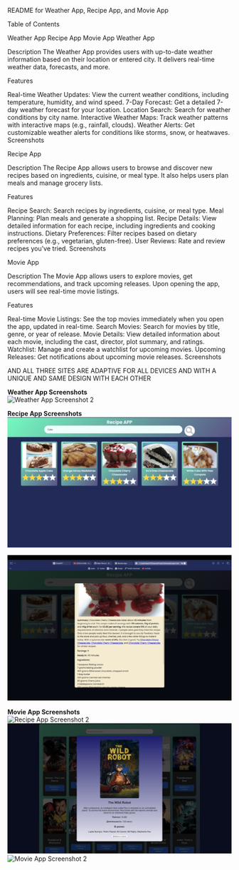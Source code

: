 README for Weather App, Recipe App, and Movie App

Table of Contents

Weather App
Recipe App
Movie App
Weather App

Description
The Weather App provides users with up-to-date weather information based on their location or entered city. It delivers real-time weather data, forecasts, and more.

Features

Real-time Weather Updates: View the current weather conditions, including temperature, humidity, and wind speed.
7-Day Forecast: Get a detailed 7-day weather forecast for your location.
Location Search: Search for weather conditions by city name.
Interactive Weather Maps: Track weather patterns with interactive maps (e.g., rainfall, clouds).
Weather Alerts: Get customizable weather alerts for conditions like storms, snow, or heatwaves.
Screenshots

Recipe App
                                

Description
The Recipe App allows users to browse and discover new recipes based on ingredients, cuisine, or meal type. It also helps users plan meals and manage grocery lists.

Features

Recipe Search: Search recipes by ingredients, cuisine, or meal type.
Meal Planning: Plan meals and generate a shopping list.
Recipe Details: View detailed information for each recipe, including ingredients and cooking instructions.
Dietary Preferences: Filter recipes based on dietary preferences (e.g., vegetarian, gluten-free).
User Reviews: Rate and review recipes you've tried.
Screenshots

Movie App

Description
The Movie App allows users to explore movies, get recommendations, and track upcoming releases. Upon opening the app, users will see real-time movie listings.

Features

Real-time Movie Listings: See the top movies immediately when you open the app, updated in real-time.
Search Movies: Search for movies by title, genre, or year of release.
Movie Details: View detailed information about each movie, including the cast, director, plot summary, and ratings.
Watchlist: Manage and create a watchlist for upcoming movies.
Upcoming Releases: Get notifications about upcoming movie releases.
Screenshots

AND ALL THREE SITES ARE ADAPTIVE FOR ALL DEVICES AND WITH A UNIQUE AND SAME DESIGN WITH EACH OTHER


**Weather App Screenshots**  
![Weather App Screenshot 2](https://github.com/6ecool/Project2/blob/main/Screenshots/Снимок%20экрана%202024-11-12%20в%2023.10.36.png?raw=true)

**Recipe App Screenshots**  
![Recipe App Screenshot 1](https://github.com/6ecool/Project2/blob/main/Screenshots/Снимок%20экрана%202024-11-12%20в%2023.11.32.png?raw=true)  

![Movie App Screenshot 3](https://github.com/6ecool/Project2/blob/main/Screenshots/Снимок%20экрана%202024-11-12%20в%2023.18.50.png?raw=true)  

**Movie App Screenshots**  
![Recipe App Screenshot 2](https://github.com/6ecool/Project2/blob/main/Screenshots/Снимок%20экрана%202024-11-12%20в%2023.12.34.png?raw=true)
![Movie App Screenshot 1](https://github.com/6ecool/Project2/blob/main/Screenshots/Снимок%20экрана%202024-11-12%20в%2023.12.55.png?raw=true)  
![Movie App Screenshot 2](https://github.com/6ecool/Project2/blob/main/Screenshots/Снимок%20экрана%202024-11-12%20в%2023.15.15.png?raw=true)  
